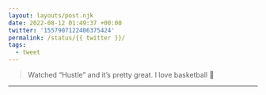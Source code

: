 ```yaml
---
layout: layouts/post.njk
date: 2022-08-12 01:49:37 +00:00
twitter: '1557907122406375424'
permalink: /status/{{ twitter }}/
tags: 
  - tweet
---
```


> Watched “Hustle” and it’s pretty great. I love basketball 🥲

---
